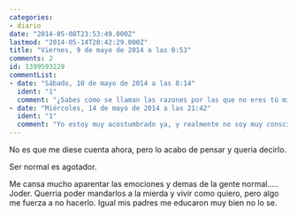 ```yaml
---
categories:
- diario
date: "2014-05-08T23:53:49.000Z"
lastmod: "2014-05-14T20:42:29.000Z"
title: "Viernes, 9 de mayo de 2014 a las 0:53"
comments: 2
id: 1399593229
commentList:
- date: "Sábado, 10 de mayo de 2014 a las 8:14"
  ident: "1"
  comment: "¿Sabes cómo se llaman las razones por las que no eres tú mismo? Mecanismos de defensa. He aquí alguien que sigue pasando por lo que tú desde hace demasiado tiempo.  \n  \nAl final puede que te canses de no ser tú mismo, pero si no revientas y sales fuera es porque has aprendido como yo a descansar viviendo dentro de tu jaula, la cual eres tú mismo.  \n  \nSi seguimos encerrados dentro de nosotros mismos, donde un día equivale a tres, es porque algo nos importa la gente que nos aprecia. Protegemos a la gente que aprecia a quien fingimos ser porque así nos ayudan a tenernos amarrados en nuestro interior.  \n  \nNos morimos de ganas de ser quien queremos ser, peroâ€¦ menudo peligro para todos."
- date: "Miércoles, 14 de mayo de 2014 a las 21:42"
  ident: "1"
  comment: "Yo estoy muy acostumbrado ya, y realmente no soy muy consciente de hacerlo. Excepto ciertos momentos, tipicamente de madrugrada (1-3am) cuando las cosas se vuelven algo borrosas y es más facil entrar en la mente de uno mismo.  \n  \nEn esos momentos me dejo llevar y noto lo mucho que no me dejo llevar. Irme a vivir solo, fuera, seria extremadamente fantastico.   \n  \nTemo y tiemblo de emocion solo de imaginar que llega un viernes tarde, y estoy libre durante 2 dias, en mi casa, solo."
---
```


No es que me diese cuenta ahora, pero lo acabo de pensar y queria decirlo.  
  
Ser normal es agotador.   
  
Me cansa mucho aparentar las emociones y demas de la gente normal..... Joder. Querria poder mandarlos a la mierda y vivir como quiero, pero algo me fuerza a no hacerlo. Igual mis padres me educaron muy bien no lo se.